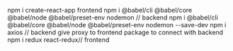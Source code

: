 npm i create-react-app frontend
npm i @babel/cli @babel/core @babel/node @babel/preset-env nodemon // backend
npm i @babel/cli @babel/core @babel/node @babel/preset-env nodemon --save-dev
npm i axios // backend
give proxy to frontend package to connect with backend
npm i redux react-redux// frontend